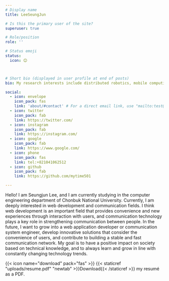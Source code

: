 ```yaml
---
# Display name
title: LeeSeungJun

# Is this the primary user of the site?
superuser: true

# Role/position
role: ''

# Status emoji
status:
  icon: 😊



# Short bio (displayed in user profile at end of posts)
bio: My research interests include distributed robotics, mobile computing 

social:
  - icon: envelope
    icon_pack: fas
    link: 'about/#contact' # For a direct email link, use "mailto:test@example.org".
  - icon: twitter
    icon_pack: fab
    link: https://twitter.com/
  - icon: instagram
    icon_pack: fab
    link: https://instagram.com/
  - icon: google
    icon_pack: fab
    link: https://www.google.com/
  - icon: phone
    icon_pack: fas
    link: tel:+821041062512 
  - icon: github
    icon_pack: fab
    link: https://github.com/mytime501

---
```


Hello! I am Seungjun Lee, and I am currently studying in the computer engineering department of Chonbuk National University. Currently, I am deeply interested in web development and communication fields. I think web development is an important field that provides convenience and new experiences through interaction with users, and communication technology plays a key role in strengthening communication between people. In the future, I want to grow into a web application developer or communication system engineer, develop innovative solutions that consider the convenience of users, and contribute to building a stable and fast communication network. My goal is to have a positive impact on society based on technical knowledge, and to always learn and grow in line with constantly changing technology trends.

{{< icon name="download" pack="fas" >}} {{< staticref "uploads/resume.pdf" "newtab" >}}Download{{< /staticref >}} my resumé as a PDF.
